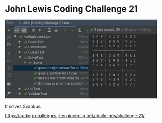 # John Lewis Coding Challenge 21

<img src="img/Screenshot_2020-02-23_22-09-22.png">

It solves Sudokus.

<https://coding-challenges.jl-engineering.net/challenges/challenge-21/>

